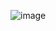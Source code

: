 ![image](https://user-images.githubusercontent.com/121132275/222576460-ac333125-0bc5-4488-996b-464d3c1212ab.png)
